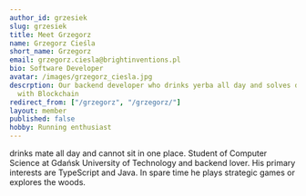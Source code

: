 ```yaml
---
author_id: grzesiek
slug: grzesiek
title: Meet Grzegorz
name: Grzegorz Cieśla
short_name: Grzegorz
email: grzegorz.ciesla@brightinventions.pl
bio: Software Developer
avatar: /images/grzegorz_ciesla.jpg
descrption: Our backend developer who drinks yerba all day and solves difficult problems
  with Blockchain
redirect_from: ["/grzegorz", "/grzegorz/"]
layout: member
published: false
hobby: Running enthusiast
---
```


drinks mate all day and cannot sit in one place. Student of Computer Science at Gdańsk University of Technology and backend lover. His primary interests are TypeScript and Java. In spare time he plays strategic games or explores the woods.
